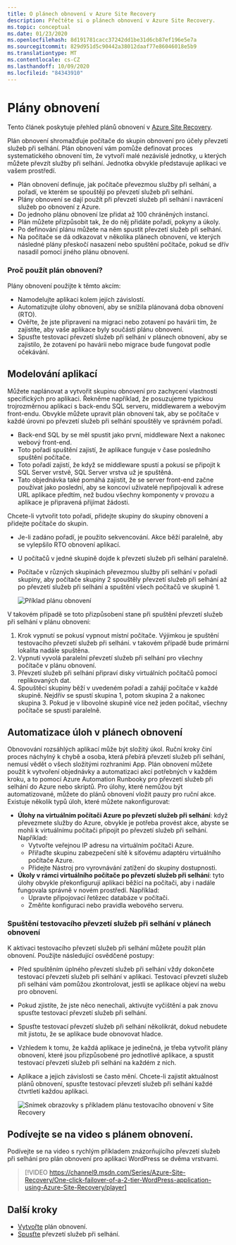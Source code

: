 ```yaml
---
title: O plánech obnovení v Azure Site Recovery
description: Přečtěte si o plánech obnovení v Azure Site Recovery.
ms.topic: conceptual
ms.date: 01/23/2020
ms.openlocfilehash: 8d191781cacc37242dd1be31d6cb87ef196e5e7a
ms.sourcegitcommit: 829d951d5c90442a38012daaf77e86046018e5b9
ms.translationtype: MT
ms.contentlocale: cs-CZ
ms.lasthandoff: 10/09/2020
ms.locfileid: "84343910"
---
```

# <a name="about-recovery-plans"></a>Plány obnovení

Tento článek poskytuje přehled plánů obnovení v [Azure Site Recovery](site-recovery-overview.md).

Plán obnovení shromažďuje počítače do skupin obnovení pro účely převzetí služeb při selhání. Plán obnovení vám pomůže definovat proces systematického obnovení tím, že vytvoří malé nezávislé jednotky, u kterých můžete převzít služby při selhání. Jednotka obvykle představuje aplikaci ve vašem prostředí.

- Plán obnovení definuje, jak počítače převezmou služby při selhání, a pořadí, ve kterém se spouštějí po převzetí služeb při selhání.
- Plány obnovení se dají použít při převzetí služeb při selhání i navrácení služeb po obnovení z Azure.
- Do jednoho plánu obnovení lze přidat až 100 chráněných instancí.
- Plán můžete přizpůsobit tak, že do něj přidáte pořadí, pokyny a úkoly.
- Po definování plánu můžete na něm spustit převzetí služeb při selhání.
- Na počítače se dá odkazovat v několika plánech obnovení, ve kterých následné plány přeskočí nasazení nebo spuštění počítače, pokud se dřív nasadil pomocí jiného plánu obnovení.



### <a name="why-use-a-recovery-plan"></a>Proč použít plán obnovení?

Plány obnovení použijte k těmto akcím:

* Namodelujte aplikaci kolem jejích závislostí.
* Automatizujte úlohy obnovení, aby se snížila plánovaná doba obnovení (RTO).
* Ověřte, že jste připraveni na migraci nebo zotavení po havárii tím, že zajistíte, aby vaše aplikace byly součástí plánu obnovení.
* Spusťte testovací převzetí služeb při selhání v plánech obnovení, aby se zajistilo, že zotavení po havárii nebo migrace bude fungovat podle očekávání.


## <a name="model-apps"></a>Modelování aplikací 
Můžete naplánovat a vytvořit skupinu obnovení pro zachycení vlastností specifických pro aplikaci. Řekněme například, že posuzujeme typickou trojrozměrnou aplikaci s back-endu SQL serveru, middlewarem a webovým front-endu. Obvykle můžete upravit plán obnovení tak, aby se počítače v každé úrovni po převzetí služeb při selhání spouštěly ve správném pořadí.

- Back-end SQL by se měl spustit jako první, middleware Next a nakonec webový front-end.
- Toto pořadí spuštění zajistí, že aplikace funguje v čase posledního spuštění počítače.
- Toto pořadí zajistí, že když se middleware spustí a pokusí se připojit k SQL Server vrstvě, SQL Server vrstva už je spuštěná. 
- Tato objednávka také pomáhá zajistit, že se server front-end začne používat jako poslední, aby se koncoví uživatelé nepřipojovali k adrese URL aplikace předtím, než budou všechny komponenty v provozu a aplikace je připravená přijímat žádosti.

Chcete-li vytvořit toto pořadí, přidejte skupiny do skupiny obnovení a přidejte počítače do skupin.
- Je-li zadáno pořadí, je použito sekvencování. Akce běží paralelně, aby se vylepšilo RTO obnovení aplikací.
- U počítačů v jedné skupině dojde k převzetí služeb při selhání paralelně.
- Počítače v různých skupinách převezmou služby při selhání v pořadí skupiny, aby počítače skupiny 2 spouštěly převzetí služeb při selhání až po převzetí služeb při selhání a spuštění všech počítačů ve skupině 1.

    ![Příklad plánu obnovení](./media/recovery-plan-overview/rp.png)

V takovém případě se toto přizpůsobení stane při spuštění převzetí služeb při selhání v plánu obnovení: 

1. Krok vypnutí se pokusí vypnout místní počítače. Výjimkou je spuštění testovacího převzetí služeb při selhání. v takovém případě bude primární lokalita nadále spuštěna. 
2. Vypnutí vyvolá paralelní převzetí služeb při selhání pro všechny počítače v plánu obnovení.
3. Převzetí služeb při selhání připraví disky virtuálních počítačů pomocí replikovaných dat.
4. Spouštěcí skupiny běží v uvedeném pořadí a zahájí počítače v každé skupině. Nejdřív se spustí skupina 1, potom skupina 2 a nakonec skupina 3. Pokud je v libovolné skupině více než jeden počítač, všechny počítače se spustí paralelně.


## <a name="automate-tasks-in-recovery-plans"></a>Automatizace úloh v plánech obnovení

Obnovování rozsáhlých aplikací může být složitý úkol. Ruční kroky činí proces náchylný k chybě a osoba, která přebírá převzetí služeb při selhání, nemusí vědět o všech složitými rozhraními App. Plán obnovení můžete použít k vytvoření objednávky a automatizaci akcí potřebných v každém kroku, a to pomocí Azure Automation Runbooky pro převzetí služeb při selhání do Azure nebo skriptů. Pro úlohy, které nemůžou být automatizované, můžete do plánů obnovení vložit pauzy pro ruční akce. Existuje několik typů úloh, které můžete nakonfigurovat:

* **Úlohy na virtuálním počítači Azure po převzetí služeb při selhání**: když převezmete služby do Azure, obvykle je potřeba provést akce, abyste se mohli k virtuálnímu počítači připojit po převzetí služeb při selhání. Například: 
    * Vytvořte veřejnou IP adresu na virtuálním počítači Azure.
    * Přiřaďte skupinu zabezpečení sítě k síťovému adaptéru virtuálního počítače Azure.
    * Přidejte Nástroj pro vyrovnávání zatížení do skupiny dostupnosti.
* **Úkoly v rámci virtuálního počítače po převzetí služeb při selhání**: tyto úlohy obvykle překonfigurují aplikaci běžící na počítači, aby i nadále fungovala správně v novém prostředí. Například:
    * Upravte připojovací řetězec databáze v počítači.
    * Změňte konfiguraci nebo pravidla webového serveru.


### <a name="run-a-test-failover-on-recovery-plans"></a>Spuštění testovacího převzetí služeb při selhání v plánech obnovení

K aktivaci testovacího převzetí služeb při selhání můžete použít plán obnovení. Použijte následující osvědčené postupy:

- Před spuštěním úplného převzetí služeb při selhání vždy dokončete testovací převzetí služeb při selhání v aplikaci. Testovací převzetí služeb při selhání vám pomůžou zkontrolovat, jestli se aplikace objeví na webu pro obnovení.
- Pokud zjistíte, že jste něco nenechali, aktivujte vyčištění a pak znovu spusťte testovací převzetí služeb při selhání. 
- Spusťte testovací převzetí služeb při selhání několikrát, dokud nebudete mít jistotu, že se aplikace bude obnovovat hladce.
- Vzhledem k tomu, že každá aplikace je jedinečná, je třeba vytvořit plány obnovení, které jsou přizpůsobené pro jednotlivé aplikace, a spustit testovací převzetí služeb při selhání na každém z nich.
- Aplikace a jejich závislosti se často mění. Chcete-li zajistit aktuálnost plánů obnovení, spusťte testovací převzetí služeb při selhání každé čtvrtletí každou aplikaci.

    ![Snímek obrazovky s příkladem plánu testovacího obnovení v Site Recovery](./media/recovery-plan-overview/rptest.png)

## <a name="watch-a-recovery-plan-video"></a>Podívejte se na video s plánem obnovení.

Podívejte se na video s rychlým příkladem znázorňujícího převzetí služeb při selhání pro plán obnovení pro aplikaci WordPress se dvěma vrstvami.
    
> [!VIDEO https://channel9.msdn.com/Series/Azure-Site-Recovery/One-click-failover-of-a-2-tier-WordPress-application-using-Azure-Site-Recovery/player]



## <a name="next-steps"></a>Další kroky

- [Vytvořte](site-recovery-create-recovery-plans.md) plán obnovení.
- [Spusťte](site-recovery-failover.md) převzetí služeb při selhání. 
